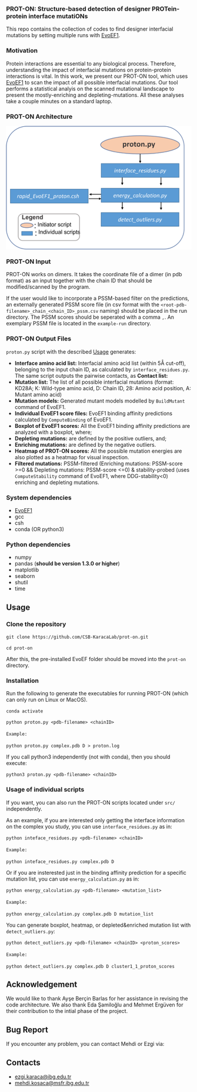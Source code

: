### PROT-ON: Structure-based detection of designer PROTein-protein interface mutatiONs

This repo contains the collection of codes to find designer interfacial mutations by setting multiple runs with [EvoEF1](https://github.com/tommyhuangthu/EvoEF). 

### Motivation
  Protein interactions are essential to any biological process. Therefore, understanding the impact of interfacial mutations on protein-protein interactions is vital. In this work, we present our PROT-ON tool, which uses [EvoEF1](https://github.com/tommyhuangthu/EvoEF) to scan the impact of all possible interfacial mutations. Our tool  performs a statistical analyis on the scanned mutational landscape to present the mostly-enriching and depleting-mutations. All these analyses take a couple minutes on a standard laptop.
### PROT-ON Architecture
<p align="center">
<img align="center" src="proton_code_architecture.png" alt="proton_code_architecture" width = "600" />
</p>

### PROT-ON Input
PROT-ON works on dimers. It takes the coordinate file of a dimer (in pdb format) as an input together with the chain ID that should be modified/scanned by the program. 

If the user would like to incorporate a PSSM-based filter on the predictions, an externally generated PSSM score file (in csv format with the `<root-pdb-filename>_chain_<chain_ID>_pssm.csv` naming) should be placed in the run directory. The PSSM scores should be seperated with a comma `,`. An exemplary PSSM file is located in the `example-run` directory. 

### PROT-ON Output Files
`proton.py` script with the described [Usage](https://github.com/CSB-KaracaLab/prot-on/tree/main#usage) generates: 
  * **Interface amino acid list:** Interfacial amino acid list (within 5Å cut-off), belonging to the input chain ID, as calculated by `interface_residues.py`. The same script outputs the pairwise contacts, as **Contact list:**
  * **Mutation list:** The list of all possible interfacial mutations (format: KD28A; K: Wild-type amino acid, D: Chain ID, 28: Amino acid position, A: Mutant amino acid)
  * **Mutation models:** Generated mutant models modelled by `BuildMutant` command of EvoEF1.
  * **Individual EvoEF1 score files:** EvoEF1 binding affinity predictions calculated by `ComputeBinding` of EvoEF1.
  * **Boxplot of EvoEF1 scores:** All the EvoEF1 binding affinity predictions are analyzed with a boxplot, where;
  * **Depleting mutations:** are defined by the positive outliers, and;
  * **Enriching mutations:** are defined by the negative outliers. 
  * **Heatmap of PROT-ON scores:** All the possible mutation energies are also plotted as a heatmap for visual inspection.
  * **Filtered mutations:** PSSM-filtered (Enriching mutations: PSSM-score >=0 && Depleting mutations: PSSM-score <=0) & stability-probed (uses `ComputeStability` command of EvoEF1, where DDG-stability<0) enriching and depleting mutations.
### System dependencies
* [EvoEF1](https://github.com/tommyhuangthu/EvoEF)
* gcc
* csh
* conda (OR python3)
### Python dependencies
* numpy
* pandas (**should be version 1.3.0 or higher**)
* matplotlib
* seaborn
* shutil
* time
## Usage
### Clone the repository
```
git clone https://github.com/CSB-KaracaLab/prot-on.git
```
```
cd prot-on
```
After this, the pre-installed EvoEF folder should be moved into the `prot-on` directory.
### Installation
Run the following to generate the executables for running PROT-ON (which can only run on Linux or MacOS).
```
conda activate
```
```
python proton.py <pdb-filename> <chainID> 

Example:

python proton.py complex.pdb D > proton.log
```
If you call python3 independently (not with conda), then you should execute:
``` 
python3 proton.py <pdb-filename> <chainID>
```
### Usage of individual scripts
If you want, you can also run the PROT-ON scripts located under `src/` independently. 

As an example, if you are interested only getting the interface information on the complex you study, you can use `interface_residues.py` as in:
```
python inteface_residues.py <pdb-filename> <chainID> 

Example:

python inteface_residues.py complex.pdb D
```
Or if you are insterested just in the binding affinity prediction for a specific mutation list, you can use `energy_calculation.py` as in:
```
python energy_calculation.py <pdb-filename> <mutation_list> 

Example:

python energy_calculation.py complex.pdb D mutation_list
```
You can generate boxplot, heatmap, or depleted&enriched mutation list with `detect_outliers.py`:
```
python detect_outliers.py <pdb-filename> <chainID> <proton_scores>

Example:

python detect_outliers.py complex.pdb D cluster1_1_proton_scores
```
## Acknowledgement
We would like to thank Ayşe Berçin Barlas for her assistance in revising the code architecture. We also thank Eda Şamiloğlu and Mehmet Ergüven for their contribution to the intial phase of the project.
## Bug Report
If you encounter any problem, you can contact Mehdi or Ezgi via:
## Contacts
* ezgi.karaca@ibg.edu.tr
* mehdi.kosaca@msfr.ibg.edu.tr
